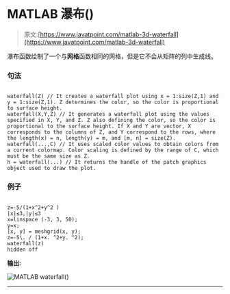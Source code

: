 # MATLAB 瀑布()

> 原文:[https://www.javatpoint.com/matlab-3d-waterfall](https://www.javatpoint.com/matlab-3d-waterfall)

瀑布函数绘制了一个与**网格**函数相同的网格，但是它不会从矩阵的列中生成线。

### 句法

```

waterfall(Z) // It creates a waterfall plot using x = 1:size(Z,1) and y = 1:size(Z,1). Z determines the color, so the color is proportional to surface height.
waterfall(X,Y,Z) // It generates a waterfall plot using the values specified in X, Y, and Z. Z also defining the color, so the color is proportional to the surface height. If X and Y are vector, X corresponds to the columns of Z, and Y correspond to the rows, where the length(x) = n, length(y) = m, and [m, n] = size(Z). 
waterfall(...,C) // It uses scaled color values to obtain colors from a current colormap. Color scaling is defined by the range of C, which must be the same size as Z. 
h = waterfall(...) // It returns the handle of the patch graphics object used to draw the plot.

```

### 例子

```

z=-5/(1+x^2+y^2 )
|x|≤3,|y|≤3
x=linspace (-3, 3, 50);
y=x;
[x, y] = meshgrid(x, y);
z=-5\. / (1+x. ^2+y. ^2);
waterfall(z)
hidden off

```

**输出:**

![MATLAB waterfall()](../Images/2d228e940d1f6503be083030b0dad670.png)

* * *